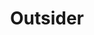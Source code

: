 ---
layout: module
num: 16
title: Outsider
type: lecture
draft: 0
group: 8
show_schedule: 1
due_date: 2024-05-23
readings:
  - title: Blockchain Chicken Farm
    url: https://canvas.northwestern.edu/files/18867953/
    author: Wang, X.
    date: 2020
    source: Farrar, Straus and Giroux
    notes: Feel free to check out Xiaowei Wang's <a href="https://youtu.be/jsFAFsx9otw?si=KaNpYgRjjiLLGWZ7">Ted Talk</a> too!
  - title: "Studying Up Machine Learning Data: Why Talk About Bias When We Mean Power?"
    url: https://milamiceli.com/wp-content/uploads/2021/10/GROUP2022_CRv1.pdf
    author: Miceli, M., Posada, J., & Yang, T.
    date: 2022
    source: Proc. ACM Hum.-Comput. Interact.
    volume: 1
    issue: 1
    optional: 1
  - title: Why Am I Always Being Researched?
    url: https://chicagobeyond.org/wp-content/uploads/2019/05/ChicagoBeyond_2019Guidebook.pdf
    author: Chicago Beyond
    date: 2019
    notes: Great set of questions, especially from pages 60-82.
    optional: 1
  - title: Poetry, Poetic Inquiry and Rwanda
    url: https://canvas.northwestern.edu/files/18868003/
    author: Apol, L.
    date: 2021
    source: Springer
    notes: From witness to withness...
    optional: 1
--- 